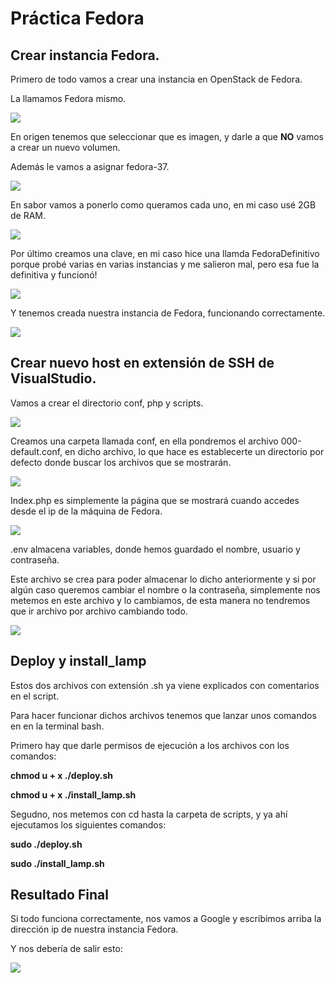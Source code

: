 # Práctica Fedora
## Crear instancia Fedora.

Primero de todo vamos a crear una instancia en OpenStack de Fedora.

La llamamos Fedora mismo.

![](img/primero.png)

En origen tenemos que seleccionar que es imagen, y darle a que **NO** vamos a crear un nuevo volumen.

Además le vamos a asignar fedora-37.

![](img/segundo.png)

En sabor vamos a ponerlo como queramos cada uno, en mi caso usé 2GB de RAM.

![](img/tercero.png)

Por último creamos una clave, en mi caso hice una llamda FedoraDefinitivo porque probé varias en varias instancias y me salieron mal, pero esa fue la definitiva y funcionó!

![](img/cuarto.png)

Y tenemos creada nuestra instancia de Fedora, funcionando correctamente.

![](img/quinto.png)

## Crear nuevo host en extensión de SSH de VisualStudio.

Vamos a crear el directorio conf, php y scripts.

![](img/visual.png)

Creamos una carpeta llamada conf, en ella pondremos el archivo 000-default.conf, en dicho archivo, lo que hace es establecerte un directorio por defecto donde buscar los archivos que se mostrarán.

![](img/conf.png)

Index.php es simplemente la página que se mostrará cuando accedes desde el ip de la máquina de Fedora.

![](img/index.png)

.env almacena variables, donde hemos guardado el nombre, usuario y contraseña.

Este archivo se crea para poder almacenar lo dicho anteriormente y si por algún caso queremos cambiar el nombre o la contraseña, simplemente nos metemos en este archivo y lo cambiamos, de esta manera no tendremos que ir archivo por archivo cambiando todo.

![](img/env.png)

## Deploy y install_lamp

Estos dos archivos con extensión .sh ya viene explicados con comentarios en el script.

Para hacer funcionar dichos archivos tenemos que lanzar unos comandos en en la terminal bash.

Primero hay que darle permisos de ejecución a los archivos con los comandos:

**chmod u + x ./deploy.sh**

**chmod u + x ./install_lamp.sh**

Segudno, nos metemos con cd hasta la carpeta de scripts, y ya ahí ejecutamos los siguientes comandos: 

**sudo ./deploy.sh**

**sudo ./install_lamp.sh**

## Resultado Final

Si todo funciona correctamente, nos vamos a Google y escribimos arriba la dirección ip de nuestra instancia Fedora.

Y nos debería de salir esto:

![](img/final.png)